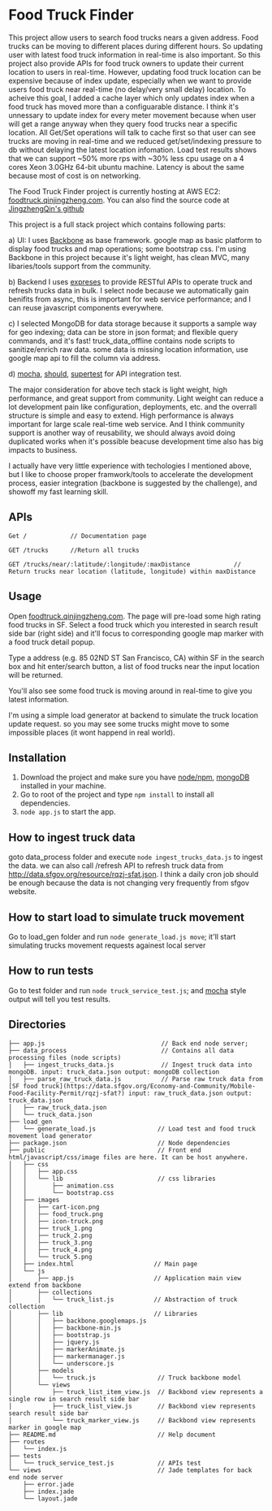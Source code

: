 Food Truck Finder
=================

This project allow users to search food trucks nears a given address. Food trucks can be moving to different places during different hours. So updating user with latest food truck information in real-time is also important. So this project also provide APIs for food truck owners to update their current location to users in real-time. However, updating food truck location can be expensive because of index update, especially when we want to provide users food truck near real-time (no delay/very small delay) location. To acheive this goal, I added a cache layer which only updates index when a food truck has moved more than a configuarable distance. I think it's unnessary to update index for every meter movement because when user will get a range anyway when they query food trucks near a specific location. All Get/Set operations will talk to cache first so that user can see trucks are moving in real-time and we reduced get/set/indexing pressure to db without delaying the latest location infomation. Load test results shows that we can support ~50% more rps with ~30% less cpu usage on a 4 cores Xeon 3.0GHz 64-bit ubuntu machine. Latency is about the same because most of cost is on networking. 

The Food Truck Finder project is currently hosting at AWS EC2: [foodtruck.qinjingzheng.com](http://foodtruck.qinjingzheng.com). You can also find the source code at [JingzhengQin's github](https://github.com/JingzhengQin/food_truck)


This project is a full stack project which contains following parts:

  a) UI: I uses [Backbone](http://backbonejs.org/) as base framework. google map as basic platform to display food trucks and map operations; some bootstrap css. I'm using Backbone in this project because it's light weight, has clean MVC, many libaries/tools support from the community.
  
  b) Backend I uses [expreses](http://expressjs.com/) to provide RESTful APIs to operate truck and refresh trucks data in bulk. I select node because we automatically gain benifits from async, this is important for web service performance; and I can reuse javascript components everywhere.
  
  c) I selected MongoDB for data storage because it supports a sample way for geo indexing; data can be store in json format; and flexible query commands, and it's fast! truck_data_offline contains node scripts to sanitize/enrich raw data. some data is missing location information, use google map api to fill the column via address.
  
  d) [mocha](https://github.com/mochajs/mocha), [should](https://www.npmjs.com/package/should), [supertest](https://github.com/visionmedia/supertest) for API integration test.

The major consideration for above tech stack is light weight, high performance, and great support from community. Light weight can reduce a lot development pain like configuration, deployments, etc. and the overrall structure is simple and easy to extend. High performance is always important for large scale real-time web service. And I think community support is another way of reusability, we should always avoid doing duplicated works when it's possible beacuse development time also has big impacts to business. 

I actually have very little experience with techologies I mentioned above, but I like to choose proper framwork/tools to accelerate the development process, easier integration (backbone is suggested by the challenge), and showoff my fast learning skill.

APIs
----

```
Get /            // Documentation page

GET /trucks      //Return all trucks

GET /trucks/near/:latitude/:longitude/:maxDistance            // Return trucks near location (latitude, longitude) within maxDistance
```

Usage
-----

Open [foodtruck.qinjingzheng.com](http://foodtruck.qinjingzheng.com). The page will pre-load some high rating food trucks in SF. Select a food truck which you interested in search result side bar (right side) and it'll focus to corresponding google map marker with a food truck detail popup.

Type a address (e.g. 85 02ND ST San Francisco, CA) within SF in the search box and hit enter/search button, a list of food trucks near the input location will be returned.

You'll also see some food truck is moving around in real-time to give you latest information. 

I'm using a simple load generator at backend to simulate the truck location update request. so you may see some trucks might move to some impossible places (it wont happend in real world).

Installation
------------
1. Download the project and make sure you have [node/npm](https://www.digitalocean.com/community/tutorials/how-to-install-express-a-node-js-framework-and-set-up-socket-io-on-a-vps), [mongoDB](https://www.mongodb.org/) installed in your machine.
2. Go to root of the project and type `npm install` to install all dependencies.
4. `node app.js` to start the app.

How to ingest truck data
------------------------
goto data_process folder and execute `node ingest_trucks_data.js` to ingest the data.
we can also call /refresh API to refresh truck data from http://data.sfgov.org/resource/rqzj-sfat.json. I think a daily cron job should be enough because the data is not changing very frequently from sfgov website.

How to start load to simulate truck movement
---------------------------------------------
Go to load_gen folder and run `node generate_load.js move`; it'll start simulating trucks movement requests againest local server

How to run tests
----------------
Go to test folder and run `node truck_service_test.js`; and [mocha](https://github.com/mochajs/mocha) style output will tell you test results. 

Directories
-----------
```
├── app.js                                // Back end node server;
├── data_process                          // Contains all data processing files (node scripts)
│   ├── ingest_trucks_data.js             // Ingest truck data into mongoDB. input: truck_data.json output: mongoDB collection
│   ├── parse_raw_truck_data.js           // Parse raw truck data from [SF food truck](https://data.sfgov.org/Economy-and-Community/Mobile-Food-Facility-Permit/rqzj-sfat?) input: raw_truck_data.json output: truck_data.json
│   ├── raw_truck_data.json
│   └── truck_data.json
├── load_gen
│   └── generate_load.js                 // Load test and food truck movement load generator
├── package.json                         // Node dependencies
├── public                               // Front end html/javascript/css/image files are here. It can be host anywhere.
│   ├── css
│   │   ├── app.css
│   │   └── lib                          // css libraries
│   │       ├── animation.css
│   │       └── bootstrap.css
│   ├── images
│   │   ├── cart-icon.png
│   │   ├── food_truck.png
│   │   ├── icon-truck.png
│   │   ├── truck_1.png
│   │   ├── truck_2.png
│   │   ├── truck_3.png
│   │   ├── truck_4.png
│   │   └── truck_5.png
│   ├── index.html                      // Main page
│   └── js
│       ├── app.js                      // Application main view extend from backbone
│       ├── collections 
│       │   └── truck_list.js           // Abstraction of truck collection
│       ├── lib                         // Libraries
│       │   ├── backbone.googlemaps.js
│       │   ├── backbone-min.js
│       │   ├── bootstrap.js
│       │   ├── jquery.js
│       │   ├── markerAnimate.js
│       │   ├── markermanager.js
│       │   └── underscore.js
│       ├── models
│       │   └── truck.js                 // Truck backbone model
│       └── views
│           ├── truck_list_item_view.js  // Backbond view represents a single row in search result side bar 
│           ├── truck_list_view.js       // Backbond view represents search result side bar
│           └── truck_marker_view.js     // Backbond view represents marker in google map
├── README.md                            // Help document
├── routes
│   └── index.js
├── tests
│   └── truck_service_test.js            // APIs test
└── views                                // Jade templates for back end node server
    ├── error.jade
    ├── index.jade
    └── layout.jade

```

